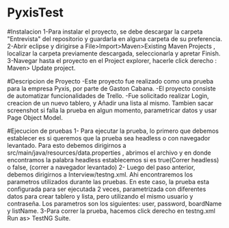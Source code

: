 # PyxisTest

#Instalacion
1-Para instalar el proyecto, se debe descargar la carpeta "Entrevista" del repositorio y guardarla en alguna carpeta de su preferencia.
2-Abrir eclipse y dirigirse a  File>Import>Maven>Existing Maven Projects , localizar la carpeta previamente descargada, seleccionarla y apretar Finish.
3-Navegar hasta el proyecto en el Project explorer, hacerle click derecho : Maven> Update project. 

#Descripcion de Proyecto
-Este proyecto fue realizado como una prueba para la empresa Pyxis, por parte de Gaston Cabana.
-El proyecto consiste de automatizar funcionalidades de Trello.
-Fue solicitado realizar Login, creacion de un nuevo tablero, y Añadir una lista al mismo. Tambien sacar screenshot si falla la prueba en algun momento, parametricar datos y usar Page Object Model.


#Ejecucion de pruebas
1- Para ejecutar la prueba, lo primero que debemos establecer es si queremos que la prueba sea headless o con navegador levantado. Para esto debemos dirigirnos a src/main/java/resources/data.properties , abrimos el archivo y en donde encontramos la palabra headless establecemos si es true(Correr headless) o false, (correr a navegador levantado)
2- Luego del paso anterior, debemos dirigirnos a Interview/testng.xml. Ahi encontraremos los parametros utilizados durante las pruebas. En este caso, la prueba esta configurada para ser ejecutada 2 veces, parametrizada con diferentes datos para crear tablero y lista, pero utilizando el mismo usuario y contraseña. Los parametros son los siguientes: user, password, boardName y listName.
3-Para correr la prueba, hacemos click derecho en testng.xml  Run as> TestNG Suite.
